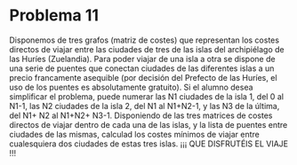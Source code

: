 # Problema 11
Disponemos de tres grafos (matriz de costes) que representan los costes directos de viajar entre las ciudades de tres de las islas del archipiélago de las Huríes (Zuelandia). Para poder viajar de una isla a otra se dispone de una serie de puentes que conectan ciudades de las diferentes islas a un precio francamente asequible (por decisión del Prefecto de las Huríes, el uso de los puentes es absolutamente gratuito). Si el alumno desea simplificar el problema, puede numerar las N1 ciudades de la isla 1, del 0 al N1-1, las N2 ciudades de la isla 2, del N1 al N1+N2-1, y las N3 de la última, del N1+ N2 al N1+N2+ N3-1. Disponiendo de las tres matrices de costes directos de viajar dentro de cada una de las islas, y la lista de puentes entre ciudades de las mismas, calculad los costes mínimos de viajar entre cualesquiera dos ciudades de estas tres islas. ¡¡¡ QUE DISFRUTÉIS EL VIAJE !!! 
